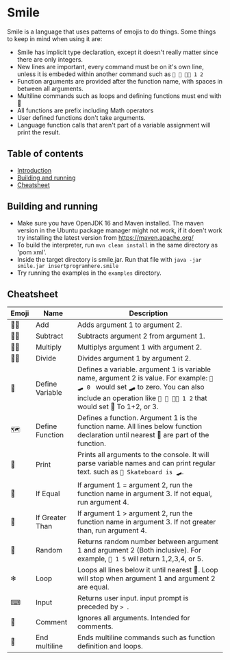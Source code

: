 # Smile
Smile is a language that uses patterns of emojis to do things. Some things to keep in mind when using it are:
- Smile has implicit type declaration, except it doesn't really matter since there are only integers.
- New lines are important, every command must be on it's own line, unless it is embeded within another command such as `🍉 🚚 🍋🥭 1 2`
- Function arguments are provided after the function name, with spaces in between all arguments.
- Multiline commands such as loops and defining functions must end with 🥦
- All functions are prefix including Math operators
- User defined functions don't take arguments.
- Language function calls that aren't part of a variable assignment will print the result.



## Table of contents
- [Introduction](#smile)
- [Building and running](#building-and-running)
- [Cheatsheet](#cheatsheet)


## Building and running
 - Make sure you have OpenJDK 16 and Maven installed. The maven version in the Ubuntu package manager might not work, if it doen't work try installing the latest version from https://maven.apache.org/
 - To build the interpreter, run `mvn clean install` in the same directory as 'pom
xml'.
- Inside the target directory is smile.jar. Run that file with `java -jar smile.jar insertprogramhere.smile`
- Try running the examples in the `examples` directory.

## Cheatsheet

| Emoji |  Name          |Description         |
|-------|----------------|--------------------|
|🍋🥭  |   Add          | Adds argument 1 to argument 2.|
|🥭🍋  |   Subtract     | Subtracts argument 2 from argument 1.|
|🍎🍏  |  Multiply       | Multiplys argument 1 with argument 2.|
|🍏🍎  | Divide          | Divides argument 1 by argument 2.|
| 🍉   | Define Variable | Defines a variable. argument 1 is variable name, argument 2 is value. For example: `🍉 🛹 0 ` would set 🛹 to zero. You can also include an operation like `🍉 🚚 🍋🥭 1 2` that would set 🚚 To 1+2, or 3.|
|  🗺  | Define Function| Defines a function. Argument 1 is the function name. All lines below function declaration until nearest 🥦 are part of the function.|
|  🙂  |  Print         | Prints all arguments to the console. It will parse variable names and can print regular text. such as `🙂 Skateboard is 🛹`. |
|  🍅  | If Equal       | If argument 1 = argument 2, run the function name in argument 3. If not equal, run argument 4.|
|  🍍  | If Greater Than| If argument 1 > argument 2, run the function name in argument 3. If not greater than, run argument 4.|
|  🌟  | Random         | Returns random number between argument 1 and argument 2 (Both inclusive). For example, `🌟 1 5` will return 1,2,3,4, or 5. |
|  ❄  | Loop           | Loops all lines below it until nearest 🥦. Loop will stop when argument 1 and argument 2 are equal.|
|  ⌨  | Input          | Returns user input. input prompt is preceded by `> `.|
|  💬  | Comment        | Ignores all arguments. Intended for comments.|
|  🥦  | End multiline  | Ends multiline commands such as function definition and loops.|
